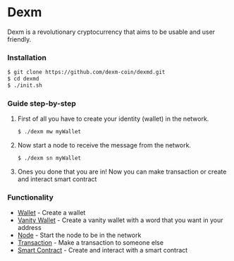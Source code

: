 # Dexm

Dexm is a revolutionary cryptocurrency that aims to be usable and user friendly.

### Installation

```sh
$ git clone https://github.com/dexm-coin/dexmd.git
$ cd dexmd
$ ./init.sh
```

### Guide step-by-step

1) First of all you have to create your identity (wallet) in the network.

    ```sh
    $ ./dexm mw myWallet
    ```

2) Now start a node to receive the message from the network.

    ```sh
    $ ./dexm sn myWallet
    ```

3) Ones you done that you are in! 
   Now you can make transaction or create and interact smart contract


### Functionality

* [Wallet](https://github.com/dexm-coin/dexmd/wiki/Functionality) - Create a wallet
* [Vanity Wallet](https://github.com/dexm-coin/dexmd/wiki/Functionality) - Create a vanity wallet with a word that you want in your address
* [Node](https://github.com/dexm-coin/dexmd/wiki/Functionality) - Start the node to be in the network
* [Transaction](https://github.com/dexm-coin/dexmd/wiki/Functionality) - Make a transaction to someone else
* [Smart Contract](https://github.com/dexm-coin/dexmd/wiki/Functionality) - Create and interact with a smart contract
